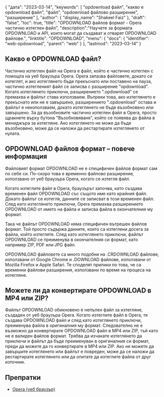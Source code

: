 {
"дата": "2023-03-14",
  "keywords": [
"opdownload файл",
"какво е opdownload файл",
"файл",
"opdownload файлово разширение",
"разширение"
],
  "author": {
"display_name": "Shakeel Faiz"
},
"draft": "false",
"toc": true,
"title": "OPDOWNLOAD файлов формат - Opera частично изтеглен файл",
  "description":"Научете за формата OPDOWNLOAD и API, които могат да създават и отварят OPDOWNLOAD файлове.",
  "linktitle": "OPDOWNLOAD",
  "menu": {
    "docs": {
      "identifier": "web-opdownload",
      "parent": "web"
}
},
"lastmod": "2023-03-14"
}

## Какво е OPDOWNLOAD файл?

Частично изтеглен файл на Opera е файл, който е частично изтеглен с помощта на уеб браузъра Opera. Opera запазва файловете, докато се изтеглят, и ако изтеглянето бъде прекъснато или поставено на пауза, частично изтегленият файл се записва с разширение "opdownload". Когато изтеглянето приключи, разширението ".opdownload" се премахва и файлът става използваем. Въпреки това, ако изтеглянето е прекъснато или не е завършено, разширението ".opdownload" остава и файлът е неизползваем, докато изтеглянето не бъде възобновено или завършено. За да възобновите частично изтеглен файл в Opera, просто щракнете върху бутона "Възобновяване", който се появява до файла в мениджъра за изтегляне. Ако изтеглянето не може да бъде възобновено, може да се наложи да рестартирате изтеглянето от нулата.

## OPDOWNLOAD файлов формат – повече информация

Файловият формат OPDOWNLOAD не е специфичен файлов формат сам по себе си. По-скоро това е временно файлово разширение, използвано от уеб браузъра Opera, когато се изтегля файл.

Когато изтеглите файл в Opera, браузърът започва, като създава временен файл OPDOWNLOAD със същото име като крайния файл. Докато файлът се изтегля, данните се записват в този временен файл. След като изтеглянето приключи, Opera премахва разширението OPDOWNLOAD от името на файла и записва файла в окончателния му формат.

Така че файлът OPDOWNLOAD няма специфичен вътрешен файлов формат. Той просто съдържа данните, които са изтеглени досега за файла, който изтегляте. След като изтеглянето приключи, файлът OPDOWNLOAD се преименува в окончателния си формат, като например ZIP, PDF или JPG файл.

OPDOWNLOAD файловете са много подобни на .CRDOWNLOAD файлове, използвани от Google Chrome и .DOWNLOAD файлове, използвани от Mozilla Firefox и Apple Safari. Те споделят прилики по това, че са временни файлови разширения, използвани по време на процеса на изтегляне.

## Можете ли да конвертирате OPDOWNLOAD в MP4 или ZIP?

Файлът OPDOWNLOAD обикновено е непълен файл за изтегляне, създаден от уеб браузъра Opera. Когато изтеглите файл в Opera, тя създава OPDOWNLOAD файл и след като изтеглянето приключи, преименува файла в оригиналния му формат. Следователно не е възможно да конвертирате OPDOWNLOAD файл в MP4 или ZIP, тъй като не е валиден файлов формат. Трябва да изчакате изтеглянето да приключи и файлът да бъде преименуван в оригиналния си формат, преди да можете да го конвертирате в MP4 или ZIP. Ако не можете да завършите изтеглянето или файлът е повреден, може да се наложи да рестартирате изтеглянето или да опитате да изтеглите файла от друг източник.

## Препратки
* [Opera (уеб браузър)](https://en.wikipedia.org/wiki/Opera_(web_browser))

